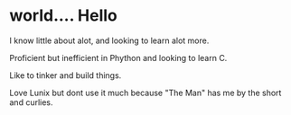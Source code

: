 # world.... Hello

I know little about alot, and looking to learn alot more.

Proficient but inefficient in Phython and looking to learn C.

Like to tinker and build things.

Love Lunix but dont use it much because "The Man" has me by the short and curlies.

<!---
Par2ival/Par2ival is a ✨ special ✨ repository because its `README.md` (this file) appears on your GitHub profile.
You can click the Preview link to take a look at your changes.
--->
